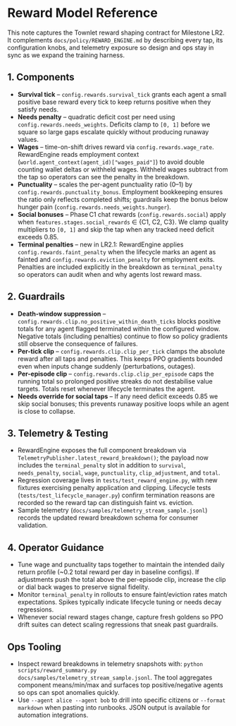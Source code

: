 # Reward Model Reference

This note captures the Townlet reward shaping contract for Milestone LR2.
It complements `docs/policy/REWARD_ENGINE.md` by describing every tap,
its configuration knobs, and telemetry exposure so design and ops stay in
sync as we expand the training harness.

## 1. Components

- **Survival tick** – `config.rewards.survival_tick` grants each agent a
  small positive base reward every tick to keep returns positive when
  they satisfy needs.
- **Needs penalty** – quadratic deficit cost per need using
  `config.rewards.needs_weights`. Deficits clamp to `[0, 1]` before we
  square so large gaps escalate quickly without producing runaway values.
- **Wages** – time-on-shift drives reward via
  `config.rewards.wage_rate`. RewardEngine reads employment context
  (`world.agent_context(agent_id)["wages_paid"]`) to avoid double counting
  wallet deltas or withheld wages. Withheld wages subtract from the tap so
  operators can see the penalty in the breakdown.
- **Punctuality** – scales the per-agent punctuality ratio (0–1) by
  `config.rewards.punctuality_bonus`. Employment bookkeeping ensures the
  ratio only reflects completed shifts; guardrails keep the bonus below
  hunger pain (`config.rewards.needs_weights.hunger`).
- **Social bonuses** – Phase C1 chat rewards (`config.rewards.social`)
  apply when `features.stages.social_rewards` ∈ {C1, C2, C3}. We clamp
  quality multipliers to `[0, 1]` and skip the tap when any tracked need
  deficit exceeds 0.85.
- **Terminal penalties** – new in LR2.1: RewardEngine applies
  `config.rewards.faint_penalty` when the lifecycle marks an agent as
  fainted and `config.rewards.eviction_penalty` for employment exits.
  Penalties are included explicitly in the breakdown as
  `terminal_penalty` so operators can audit when and why agents lost
  reward mass.

## 2. Guardrails

- **Death-window suppression** – `config.rewards.clip.no_positive_within_death_ticks`
  blocks positive totals for any agent flagged terminated within the
  configured window. Negative totals (including penalties) continue to
  flow so policy gradients still observe the consequence of failures.
- **Per-tick clip** – `config.rewards.clip.clip_per_tick` clamps the
  absolute reward after all taps and penalties. This keeps PPO gradients
  bounded even when inputs change suddenly (perturbations, outages).
- **Per-episode clip** – `config.rewards.clip.clip_per_episode` caps the
  running total so prolonged positive streaks do not destabilise value
  targets. Totals reset whenever lifecycle terminates the agent.
- **Needs override for social taps** – If any need deficit exceeds 0.85
  we skip social bonuses; this prevents runaway positive loops while an
  agent is close to collapse.

## 3. Telemetry & Testing

- RewardEngine exposes the full component breakdown via
  `TelemetryPublisher.latest_reward_breakdown()`; the payload now
  includes the `terminal_penalty` slot in addition to `survival`,
  `needs_penalty`, `social`, `wage`, `punctuality`, `clip_adjustment`,
  and `total`.
- Regression coverage lives in `tests/test_reward_engine.py`, with new
  fixtures exercising penalty application and clipping. Lifecycle tests
  (`tests/test_lifecycle_manager.py`) confirm termination reasons are
  recorded so the reward tap can distinguish faint vs. eviction.
- Sample telemetry (`docs/samples/telemetry_stream_sample.jsonl`) records
  the updated reward breakdown schema for consumer validation.

## 4. Operator Guidance

- Tune wage and punctuality taps together to maintain the intended daily
  return profile (~0.2 total reward per day in baseline configs). If
  adjustments push the total above the per-episode clip, increase the
  clip or dial back wages to preserve signal fidelity.
- Monitor `terminal_penalty` in rollouts to ensure faint/eviction rates
  match expectations. Spikes typically indicate lifecycle tuning or needs
  decay regressions.
- Whenever social reward stages change, capture fresh goldens so PPO
  drift suites can detect scaling regressions that sneak past guardrails.

## Ops Tooling

- Inspect reward breakdowns in telemetry snapshots with:
  `python scripts/reward_summary.py docs/samples/telemetry_stream_sample.jsonl`.
  The tool aggregates component means/min/max and surfaces top positive/negative
  agents so ops can spot anomalies quickly.
- Use `--agent alice --agent bob` to drill into specific citizens or
  `--format markdown` when pasting into runbooks. JSON output is available for
  automation integrations.
